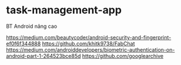 # task-management-app
BT Android nâng cao

https://medium.com/beautycoder/android-security-and-fingerprint-ef0f6f344888
https://github.com/khitk9738/FabChat
https://medium.com/androiddevelopers/biometric-authentication-on-android-part-1-264523bce85d
https://github.com/googlearchive